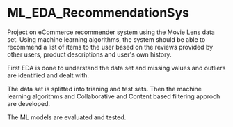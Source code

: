 # ML_EDA_RecommendationSys
Project on eCommerce recommender system using the Movie Lens data set. Using machine learning algorithms, the system should be able to recommend a list of items to the user based on the reviews provided by other users, product descriptions and user's own history.

First EDA is done to understand the data set and missing values and outliers are identified and dealt with.

The data set is splitted into trianing and test sets. Then the machine learning algorithms and Collaborative and Content based filtering approch are developed.

The ML models are evaluated and tested.
